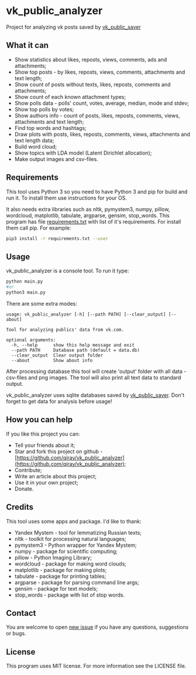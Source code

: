 # vk_public_analyzer

Project for analyzing vk posts saved by [vk_public_saver](https://github.com/qiray/vk_public_saver)

## What it can

- Show statistics about likes, reposts, views, comments, ads and attachments;
- Show top posts - by likes, reposts, views, comments, attachments and text length;
- Show count of posts without texts, likes, reposts, comments and attachments;
- Show count of each known attachment types;
- Show polls data - polls' count, votes, average, median, mode and stdev;
- Show top polls by votes;
- Show authors info - count of posts, likes, reposts, comments, views, attachments and text length; 
- Find top words and hashtags;
- Draw plots with posts, likes, reposts, comments, views, attachments and text length data;
- Build word cloud;
- Show topics with LDA model (Latent Dirichlet allocation);
- Make output images and csv-files.

## Requirements

This tool uses Python 3 so you need to have Python 3 and pip for build and run it. To install them use instructions for your OS.

It also needs extra libraries such as nltk, pymystem3, numpy, pillow, wordcloud, matplotlib, tabulate, argparse, gensim, stop_words. This program has file [requirements.txt](requirements.txt) with list of it's requirements. For install them call pip. For example:

``` bash
pip3 install -r requirements.txt --user
```

## Usage

vk_public_analyzer is a console tool. To run it type:

```bash
python main.py
#or
python3 main.py
```

There are some extra modes:

```
usage: vk_public_analyzer [-h] [--path PATH] [--clear_output] [--about]

Tool for analyzing publics' data from vk.com.

optional arguments:
  -h, --help      show this help message and exit
  --path PATH     Database path (default = data.db)
  --clear_output  Clear output folder
  --about         Show about info
```

After processing database this tool will create 'output' folder with all data - csv-files and png images. The tool will also print all text data to standard output.

vk_public_analyzer uses sqlite databases saved by [vk_public_saver](https://github.com/qiray/vk_public_saver). Don't forget to get data for analysis before usage!

## How you can help

If you like this project you can:

- Tell your friends about it;
- Star and fork this project on github - [https://github.com/qiray/vk_public_analyzer](https://github.com/qiray/vk_public_analyzer);
- Contribute;
- Write an article about this project;
- Use it in your own project;
- Donate.

## Credits

This tool uses some apps and package. I'd like to thank:

- Yandex Mystem - tool for lemmatizing Russian texts;
- nltk - toolkit for processing natural languages;
- pymystem3 - Python wrapper for Yandex Mystem;
- numpy - package for scientific computing;
- pillow - Python Imaging Library;
- wordcloud - package for making word clouds;
- matplotlib - package for making plots;
- tabulate - package for printing tables;
- argparse - package for parsing command line args;
- gensim - package for text models;
- stop_words - package with list of stop words.

## Contact

You are welcome to open [new issue](https://github.com/qiray/vk_public_analyzer/issues/new) if you have any questions, suggestions or bugs.

## License

This program uses MIT license. For more information see the LICENSE file.
